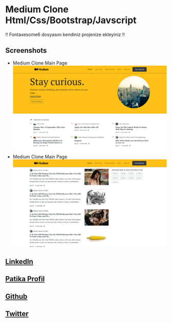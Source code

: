 
# Medium Clone Html/Css/Bootstrap/Javscript

!! Fontaxesome6 dosyasını kendiniz projenize ekleyiniz !!

## Screenshots

- Medium Clone Main Page
![Uygulama Ekran Görüntüsü](img/medium-img1.png)
- Medium Clone Main Page
![Uygulama Ekran Görüntüsü](img/medium-img2.png)

## [Linkedln](https://www.linkedin.com/in/abdullahkskn/)
## [Patika Profil](https://app.patika.dev/abdubey)
## [Github](https://github.com/AbdllhKskn)
## [Twitter](https://twitter.com/sadeceabdu)
